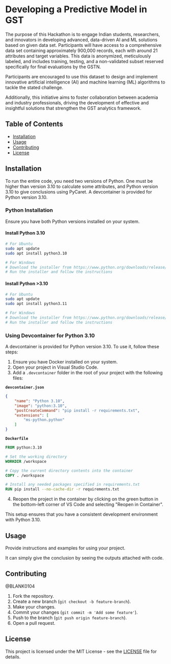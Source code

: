 # Developing a Predictive Model in GST

The purpose of this Hackathon is to engage Indian students, researchers, and innovators in developing advanced, data-driven AI and ML solutions based on given data set. Participants will have access to a comprehensive data set containing approximately 900,000 records, each with around 21 attributes and target variables. This data is anonymized, meticulously labeled, and includes training, testing, and a non-validated subset reserved specifically for final evaluations by the GSTN.

Participants are encouraged to use this dataset to design and implement innovative artificial intelligence (AI) and machine learning (ML) algorithms to tackle the stated challenge.

Additionally, this initiative aims to foster collaboration between academia and industry professionals, driving the development of effective and insightful solutions that strengthen the GST analytics framework.

## Table of Contents

- [Installation](#installation)
- [Usage](#usage)
- [Contributing](#contributing)
- [License](#license)

## Installation

To run the entire code, you need two versions of Python. One must be higher than version 3.10 to calculate some attributes, and Python version 3.10 to give conclusions using PyCaret. A devcontainer is provided for Python version 3.10.

### Python Installation

Ensure you have both Python versions installed on your system.

#### Install Python 3.10

```bash
# For Ubuntu
sudo apt update
sudo apt install python3.10

# For Windows
# Download the installer from https://www.python.org/downloads/release/python-3100/
# Run the installer and follow the instructions
```

#### Install Python >3.10

```bash
# For Ubuntu
sudo apt update
sudo apt install python3.11

# For Windows
# Download the installer from https://www.python.org/downloads/release/python-3110/
# Run the installer and follow the instructions
```

### Using Devcontainer for Python 3.10

A devcontainer is provided for Python version 3.10. To use it, follow these steps:

1. Ensure you have Docker installed on your system.
2. Open your project in Visual Studio Code.
3. Add a `.devcontainer` folder in the root of your project with the following files:

**`devcontainer.json`**
```json
{
    "name": "Python 3.10",
    "image": "python:3.10",
    "postCreateCommand": "pip install -r requirements.txt",
    "extensions": [
        "ms-python.python"
    ]
}
```

**`Dockerfile`**
```Dockerfile
FROM python:3.10

# Set the working directory
WORKDIR /workspace

# Copy the current directory contents into the container
COPY . /workspace

# Install any needed packages specified in requirements.txt
RUN pip install --no-cache-dir -r requirements.txt
```

4. Reopen the project in the container by clicking on the green button in the bottom-left corner of VS Code and selecting "Reopen in Container".

This setup ensures that you have a consistent development environment with Python 3.10.


## Usage

Provide instructions and examples for using your project.


It can simply give the conclusion by seeing the outputs attached with code.

## Contributing

@BLANK0104

1. Fork the repository.
2. Create a new branch (`git checkout -b feature-branch`).
3. Make your changes.
4. Commit your changes (`git commit -m 'Add some feature'`).
5. Push to the branch (`git push origin feature-branch`).
6. Open a pull request.

## License

This project is licensed under the MIT License - see the [LICENSE](LICENSE) file for details.
